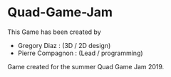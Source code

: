 # Quad-Game-Jam

This Game has been created by

- Gregory Diaz : (3D / 2D design)
- Pierre Compagnon : (Lead / programming)

Game created for the summer Quad Game Jam 2019.
